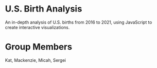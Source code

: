 # U.S. Birth Analysis
An in-depth analysis of U.S. births from 2016 to 2021, using JavaScript to create interactive visualizations.
# Group Members
Kat, Mackenzie, Micah, Sergei
